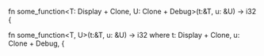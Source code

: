 fn some_function<T: Display + Clone, U: Clone + Debug>(t:&T, u: &U) -> i32 {

fn some_function<T, U>(t:&T, u: &U) -> i32 
where
t: Display + Clone,
u: Clone + Debug,
{